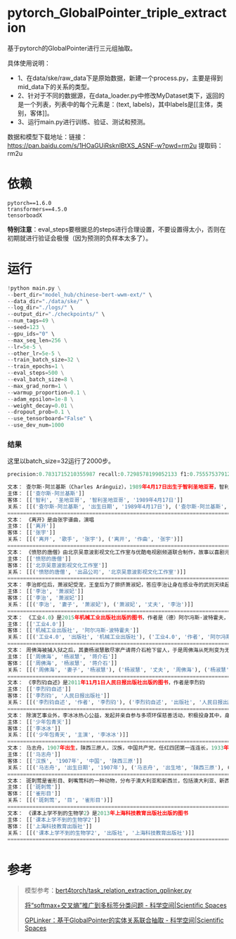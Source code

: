 # pytorch_GlobalPointer_triple_extraction

基于pytorch的GlobalPointer进行三元组抽取。

具体使用说明：

- 1、在data/ske/raw_data下是原始数据，新建一个process.py，主要是得到mid_data下的关系的类型。
- 2、针对于不同的数据源，在data_loader.py中修改MyDataset类下，返回的是一个列表，列表中的每个元素是：(text, labels)，其中labels是[[主体，类别，客体]]。
- 3、运行main.py进行训练、验证、测试和预测。

数据和模型下载地址：链接：https://pan.baidu.com/s/1HOaGUiRsknIBtXS_ASNF-w?pwd=rm2u  提取码：rm2u

# 依赖

```
pytorch==1.6.0
transformers==4.5.0
tensorboadX
```

**特别注意**：eval_steps要根据总的steps进行合理设置，不要设置得太小，否则在初期就进行验证会极慢（因为预测的负样本太多了）。
# 运行

```python
!python main.py \
--bert_dir="model_hub/chinese-bert-wwm-ext/" \
--data_dir="./data/ske/" \
--log_dir="./logs/" \
--output_dir="./checkpoints/" \
--num_tags=49 \
--seed=123 \
--gpu_ids="0" \
--max_seq_len=256 \
--lr=5e-5 \
--other_lr=5e-5 \
--train_batch_size=32 \
--train_epochs=1 \
--eval_steps=500 \
--eval_batch_size=8 \
--max_grad_norm=1 \
--warmup_proportion=0.1 \
--adam_epsilon=1e-8 \
--weight_decay=0.01 \
--dropout_prob=0.1 \
--use_tensorboard="False" \
--use_dev_num=1000
```

### 结果

这里以batch_size=32运行了2000步。

```python
precision:0.7831715210355987 recall:0.7298578199052133 f1:0.7555753791257805
```

```python
文本： 查尔斯·阿兰基斯（Charles Aránguiz），1989年4月17日出生于智利圣地亚哥，智利职业足球运动员，司职中场，效力于德国足球甲级联赛勒沃库森足球俱乐部
主体： [['查尔斯·阿兰基斯']]
客体： [['智利', '圣地亚哥', '智利圣地亚哥', '1989年4月17日']]
关系： [[('查尔斯·阿兰基斯', '出生日期', '1989年4月17日'), ('查尔斯·阿兰基斯', '出生地', '智利'), ('查尔斯·阿兰基斯', '国籍', '智利'), ('查尔斯·阿兰基斯', '出生地', '智利圣地亚哥'), ('查尔斯·阿兰基斯', '国籍', '智利圣地亚哥'), ('查尔斯·阿兰基斯', '出生地', '圣地亚哥')]]
====================================================================================================
文本： 《离开》是由张宇谱曲，演唱
主体： [['离开']]
客体： [['张宇']]
关系： [[('离开', '歌手', '张宇'), ('离开', '作曲', '张宇')]]
====================================================================================================
文本： 《愤怒的唐僧》由北京吴意波影视文化工作室与优酷电视剧频道联合制作，故事以喜剧元素为主，讲述唐僧与佛祖打牌，得罪了佛祖，被踢下人间再渡九九八十一难的故事
主体： [['愤怒的唐僧']]
客体： [['北京吴意波影视文化工作室']]
关系： [[('愤怒的唐僧', '出品公司', '北京吴意波影视文化工作室')]]
====================================================================================================
文本： 李治即位后，萧淑妃受宠，王皇后为了排挤萧淑妃，答应李治让身在感业寺的武则天续起头发，重新纳入后宫
主体： [['李治', '萧淑妃']]
客体： [['李治', '萧淑妃']]
关系： [[('李治', '妻子', '萧淑妃'), ('萧淑妃', '丈夫', '李治')]]
====================================================================================================
文本： 《工业4.0》是2015年机械工业出版社出版的图书，作者是（德）阿尔冯斯·波特霍夫，恩斯特·安德雷亚斯·哈特曼
主体： [['工业4.0']]
客体： [['机械工业出版社', '阿尔冯斯·波特霍夫']]
关系： [[('工业4.0', '出版社', '机械工业出版社'), ('工业4.0', '作者', '阿尔冯斯·波特霍夫')]]
====================================================================================================
文本： 周佛海被捕入狱之后，其妻杨淑慧散尽家产请蒋介石枪下留人，于是周佛海从死刑变为无期，不过此人或许作恶多端，改判没多久便病逝于监狱，据悉是心脏病发作
主体： [['周佛海', '杨淑慧', '蒋介石']]
客体： [['周佛海', '杨淑慧', '蒋介石']]
关系： [[('周佛海', '妻子', '杨淑慧'), ('杨淑慧', '丈夫', '周佛海'), ('杨淑慧', '丈夫', '蒋介石'), ('蒋介石', '妻子', '杨淑慧')]]
====================================================================================================
文本： 《李烈钧自述》是2011年11月1日人民日报出版社出版的图书，作者是李烈钧
主体： [['李烈钧自述']]
客体： [['李烈钧', '人民日报出版社']]
关系： [[('李烈钧自述', '作者', '李烈钧'), ('李烈钧自述', '出版社', '人民日报出版社')]]
====================================================================================================
文本： 除演艺事业外，李冰冰热心公益，发起并亲自参与多项环保慈善活动，积极投身其中，身体力行担起了回馈社会的责任于02年出演《少年包青天》，进入大家视线
主体： [['少年包青天']]
客体： [['李冰冰']]
关系： [[('少年包青天', '主演', '李冰冰')]]
====================================================================================================
文本： 马志舟，1907年出生，陕西三原人，汉族，中国共产党，任红四团第一连连长，1933年逝世
主体： [['马志舟']]
客体： [['汉族', '1907年', '中国', '陕西三原']]
关系： [[('马志舟', '出生日期', '1907年'), ('马志舟', '出生地', '陕西三原'), ('马志舟', '民族', '汉族'), ('马志舟', '国籍', '中国')]]
====================================================================================================
文本： 斑刺莺是雀形目、剌嘴莺科的一种动物，分布于澳大利亚和新西兰，包括澳大利亚、新西兰、塔斯马尼亚及其附近的岛屿
主体： [['斑刺莺']]
客体： [['雀形目']]
关系： [[('斑刺莺', '目', '雀形目')]]
====================================================================================================
文本： 《课本上学不到的生物学2》是2013年上海科技教育出版社出版的图书
主体： [['课本上学不到的生物学2']]
客体： [['上海科技教育出版社']]
关系： [[('课本上学不到的生物学2', '出版社', '上海科技教育出版社')]]
====================================================================================================
```

# 参考

> 模型参考：[bert4torch/task_relation_extraction_gplinker.py](https://github.com/Tongjilibo/bert4torch/blob/master/examples/relation_extraction/task_relation_extraction_gplinker.py)
>
> [将“softmax+交叉熵”推广到多标签分类问题 - 科学空间|Scientific Spaces](https://spaces.ac.cn/archives/7359)
>
> [GPLinker：基于GlobalPointer的实体关系联合抽取 - 科学空间|Scientific Spaces](https://spaces.ac.cn/archives/8888)

